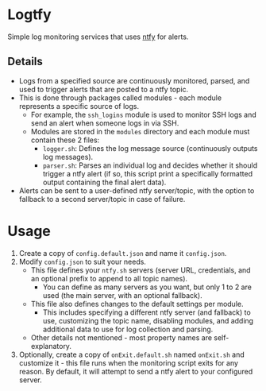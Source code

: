 # Logtfy

Simple log monitoring services that uses [ntfy](https://ntfy.sh) for alerts.

## Details

- Logs from a specified source are continuously monitored, parsed, and used to trigger alerts that are posted to a ntfy topic.
- This is done through packages called modules - each module represents a specific source of logs.
  - For example, the `ssh_logins` module is used to monitor SSH logs and send an alert when someone logs in via SSH.
  - Modules are stored in the `modules` directory and each module must contain these 2 files:
    - `logger.sh`: Defines the log message source (continuously outputs log messages).
    - `parser.sh`: Parses an individual log and decides whether it should trigger a ntfy alert (if so, this script print a specifically formatted output containing the final alert data).
- Alerts can be sent to a user-defined ntfy server/topic, with the option to fallback to a second server/topic in case of failure.

# Usage

1. Create a copy of `config.default.json` and name it `config.json`.
2. Modify `config.json` to suit your needs.
   - This file defines your `ntfy.sh` servers (server URL, credentials, and an optional prefix to append to all topic names).
     - You can define as many servers as you want, but only 1 to 2 are used (the main server, with an optional fallback).
   - This file also defines changes to the default settings per module.
     - This includes specifying a different ntfy server (and fallback) to use, customizing the topic name, disabling modules, and adding additional data to use for log collection and parsing.
   - Other details not mentioned - most property names are self-explanatory.
3. Optionally, create a copy of `onExit.default.sh` named `onExit.sh` and customize it - this file runs when the monitoring script exits for any reason. By default, it will attempt to send a ntfy alert to your configured server.